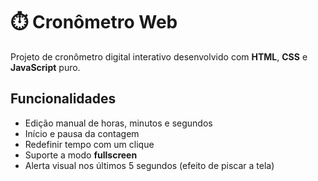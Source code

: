 # ⏱️ Cronômetro Web

Projeto de cronômetro digital interativo desenvolvido com **HTML**, **CSS** e **JavaScript** puro.

## Funcionalidades

- Edição manual de horas, minutos e segundos  
- Início e pausa da contagem  
- Redefinir tempo com um clique  
- Suporte a modo **fullscreen**  
- Alerta visual nos últimos 5 segundos (efeito de piscar a tela)

